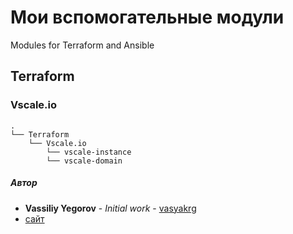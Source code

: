 # Мои вспомогательные модули
Modules for Terraform and Ansible

## Terraform
### Vscale.io
```
.
└── Terraform
    └── Vscale.io
        └── vscale-instance
        └── vscale-domain
```

##### Автор
 - **Vassiliy Yegorov** - *Initial work* - [vasyakrg](https://github.com/vasyakrg)
 - [сайт](https://vk.com/realmanual)

